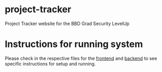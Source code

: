 # project-tracker
Project Tracker website for the BBD Grad Security LevelUp


# Instructions for running system
Please check in the respective files for the [frontend](https://github.com/bbd-grad-levelups/project-tracker/tree/main/project-tracker-frontend) and [backend](https://github.com/bbd-grad-levelups/project-tracker/tree/main/Server) to see specific instructions for setup and running.
